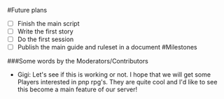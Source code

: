 #Future plans

- [ ] Finish the main script
- [ ] Write the first story
- [ ] Do the first session
- [ ] Publish the main guide and ruleset in a document
#Milestones

###Some words by the Moderators/Contributors
- Gigi: Let's see if this is working or not. I hope that we will get some Players interested in pnp rpg's. They are quite cool and I'd like to see this become a main feature of our server!
